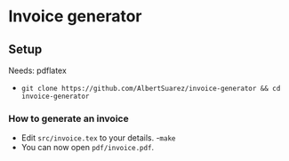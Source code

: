 # Invoice generator

## Setup

Needs: pdflatex

- `git clone https://github.com/AlbertSuarez/invoice-generator && cd invoice-generator`

### How to generate an invoice

- Edit `src/invoice.tex` to your details.
-`make`
- You can now open `pdf/invoice.pdf`.
